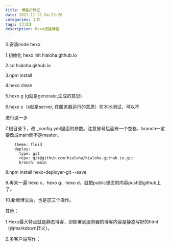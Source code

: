 ```yaml
---
title: 博客折腾记
date: 2021-11-21 04:23:20
categories: 工作
tags: [工具]
description: hexo搭建博客
---
```


0.安装node hexo

1.初始化 hexo init hialoha.github.io

2.cd hialoha.github.io

3.npm install

4.hexo clean 

5.hexo g (g就是generate,生成的意思)

6.hexo s（s就是server, 在服务器运行的意思）在本地测试，可以不

进行这一步

7.根目录下，改 _config.yml里面的参数。注意冒号后面有一个空格，branch一定要改成main而不是master。

```
	theme: fluid
	deploy:
  	  type: git
  	  repo: git@github.com:hialoha/hialoha.github.io.git
  	  branch: main
```

8.npm install hexo-deployer-git --save  

9.再来一遍 hexo c、hexo g、hexo d，就把public里面的内容push到github上了。

10.新增博文后，也是这三个操作。



其他：

1.Hexo最大特点就是静态博客，即部署到服务器的博客内容是静态写好的html（由markdown转义）。

2.多客户端写作：
